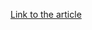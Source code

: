 [Link to the article](https://cert.pl/en/posts/2020/10/set-up-your-own-malware-repository-with-mwdb-core/)
